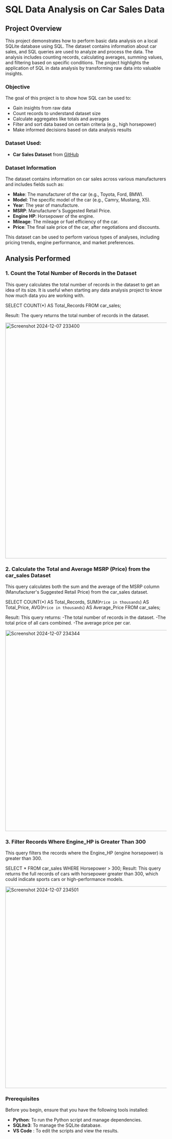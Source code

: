 # SQL Data Analysis on Car Sales Data

## Project Overview

This project demonstrates how to perform basic data analysis on a local SQLite database using SQL. The dataset contains information about car sales, and SQL queries are used to analyze and process the data. The analysis includes counting records, calculating averages, summing values, and filtering based on specific conditions. The project highlights the application of SQL in data analysis by transforming raw data into valuable insights.

### Objective
The goal of this project is to show how SQL can be used to:
- Gain insights from raw data
- Count records to understand dataset size
- Calculate aggregates like totals and averages
- Filter and sort data based on certain criteria (e.g., high horsepower)
- Make informed decisions based on data analysis results

### Dataset Used:
- **Car Sales Dataset** from [GitHub](https://github.com/chandanverma07/DataSets/blob/master/Car_sales.csv)

### Dataset Information

The dataset contains information on car sales across various manufacturers and includes fields such as:
- **Make**: The manufacturer of the car (e.g., Toyota, Ford, BMW).
- **Model**: The specific model of the car (e.g., Camry, Mustang, X5).
- **Year**: The year of manufacture.
- **MSRP**: Manufacturer's Suggested Retail Price.
- **Engine HP**: Horsepower of the engine.
- **Mileage**: The mileage or fuel efficiency of the car.
- **Price**: The final sale price of the car, after negotiations and discounts.

This dataset can be used to perform various types of analyses, including pricing trends, engine performance, and market preferences.


## Analysis Performed

### 1. Count the Total Number of Records in the Dataset

This query calculates the total number of records in the dataset to get an idea of its size. It is useful when starting any data analysis project to know how much data you are working with.

SELECT COUNT(*) AS Total_Records FROM car_sales;

Result: The query returns the total number of records in the dataset.

<img width="734" alt="Screenshot 2024-12-07 233400" src="https://github.com/user-attachments/assets/19936c7c-8989-4f9e-aa0a-f3438c073f54">


### 2. Calculate the Total and Average MSRP (Price) from the car_sales Dataset

This query calculates both the sum and the average of the MSRP column (Manufacturer's Suggested Retail Price) from the car_sales dataset.

SELECT 
    COUNT(*) AS Total_Records, 
    SUM(`Price in thousands`) AS Total_Price,
    AVG(`Price in thousands`) AS Average_Price 
FROM car_sales;

Result: This query returns:
-The total number of records in the dataset.
-The total price of all cars combined.
-The average price per car.

<img width="626" alt="Screenshot 2024-12-07 234344" src="https://github.com/user-attachments/assets/3dc33110-ef62-4ecb-993a-a0723ab5aecd">


### 3. Filter Records Where Engine_HP is Greater Than 300

This query filters the records where the Engine_HP (engine horsepower) is greater than 300.

SELECT * FROM car_sales WHERE Horsepower > 300;
Result: This query returns the full records of cars with horsepower greater than 300, which could indicate sports cars or high-performance models.

<img width="628" alt="Screenshot 2024-12-07 234501" src="https://github.com/user-attachments/assets/6a74fdd0-3650-455d-b520-5c84e1d8a997">



### Prerequisites

Before you begin, ensure that you have the following tools installed:

- **Python**: To run the Python script and manage dependencies.
- **SQLite3**: To manage the SQLite database.
- **VS Code** : To edit the scripts and view the results.

